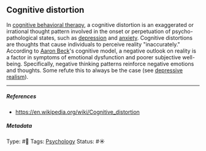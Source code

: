 ## Cognitive distortion

In [cognitive behavioral therapy](Cognitive%20behavioral%20therapy.md), a cognitive distortion is an exaggerated or irrational thought pattern involved in the onset or perpetuation of psycho-pathological states, such as [depression](Depression.md) and [anxiety](). Cognitive distortions are thoughts that cause individuals to perceive reality "inaccurately." According to [Aaron Beck]()'s cognitive model, a negative outlook on reality is a factor in symptoms of emotional dysfunction and poorer subjective well-being. Specifically, negative thinking patterns reinforce negative emotions and thoughts. Some refute this to always be the case (see [depressive realism](Depressive%20realism.md)).

---

##### References

* https://en.wikipedia.org/wiki/Cognitive_distortion

##### Metadata

Type: #🔴 
Tags: [Psychology](Psychology.md) 
Status: #☀️ 
